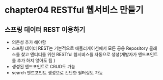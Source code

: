 # chapter04 RESTful 웹서비스 만들기

## 스프링 데이터 REST 이용하기
- 의존성 추가 해야함
- 스프링 데이터 REST는 기본적으로 애플리케이션에서 모든 공용 Repository 클래스를 찾고 엔티티를 위한 RESTful 웹서비스를 자동으로 생성(개발자가 엔드포인트를 추가 하지 않아도 됨
)
- 생성된 엔드포인트로 CRUD도 가능
- search 엔드포인트 생성으로 간단한 필터링도 가능
